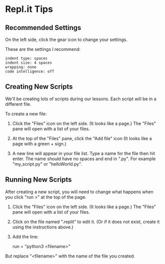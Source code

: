 Repl.it Tips
============

Recommended Settings
--------------------

On the left side, click the gear icon to change your settings.

These are the settings I recommend:

    indent type: spaces
    indent size: 4 spaces
    wrapping: none
    code intelligence: off


Creating New Scripts
--------------------

We'll be creating lots of scripts during our lessons.
Each script will be in a different file.

To create a new file:

1. Click the "Files" icon on the left side. (It looks like a page.)
   The "Files" pane will open with a list of your files.

2. At the top of the "Files" pane, click the "Add file" icon
   (It looks like a page with a green + sign.)

3. A new line will appear in your file list. Type a name for the file then hit enter.
   The name should have no spaces and end in ".py".
   For example "my_script.py" or "helloWorld.py".


Running New Scripts
------------------

After creating a new script, you will need to change what happens when you click "run >" at the top of the page.

1. Click the "Files" icon on the left side. (It looks like a page.)
   The "Files" pane will open with a list of your files.

2. Click on the file named ".replit" to edit it.
   (Or if it does not exist, create it using the instructions above.)

3. Add the line:

    run = "python3 \<filename\>"

  But replace "\<filename\>" with the name of the file you created.


